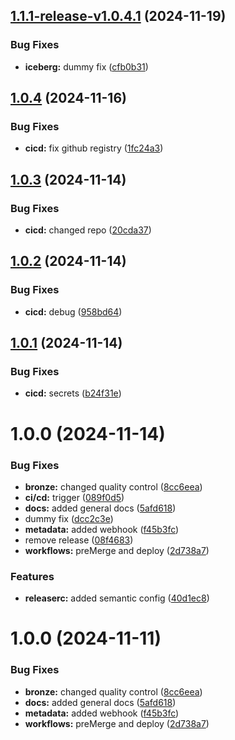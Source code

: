 ## [1.1.1-release-v1.0.4.1](https://github.com/georgezefko/mage_projects/compare/v1.1.0...v1.1.1-release-v1.0.4.1) (2024-11-19)


### Bug Fixes

* **iceberg:** dummy fix ([cfb0b31](https://github.com/georgezefko/mage_projects/commit/cfb0b31ac23ae19b31bd5177667e95ee0bbc45f5))

## [1.0.4](https://github.com/georgezefko/mage_projects/compare/v1.0.3...v1.0.4) (2024-11-16)


### Bug Fixes

* **cicd:** fix github registry ([1fc24a3](https://github.com/georgezefko/mage_projects/commit/1fc24a36dfecb4732a5cb4617ab5255c1afe9e01))

## [1.0.3](https://github.com/georgezefko/mage_projects/compare/v1.0.2...v1.0.3) (2024-11-14)


### Bug Fixes

* **cicd:** changed repo ([20cda37](https://github.com/georgezefko/mage_projects/commit/20cda3738545d7f38b9df396dc62e184c69585d0))

## [1.0.2](https://github.com/georgezefko/mage_projects/compare/v1.0.1...v1.0.2) (2024-11-14)


### Bug Fixes

* **cicd:** debug ([958bd64](https://github.com/georgezefko/mage_projects/commit/958bd64bdeeee2e2f00c41b5b3e52921b7220d81))

## [1.0.1](https://github.com/georgezefko/mage_projects/compare/v1.0.0...v1.0.1) (2024-11-14)


### Bug Fixes

* **cicd:** secrets ([b24f31e](https://github.com/georgezefko/mage_projects/commit/b24f31ea6b49efde541ccc6a0848cff2a47f9fa5))

# 1.0.0 (2024-11-14)


### Bug Fixes

* **bronze:** changed quality control ([8cc6eea](https://github.com/georgezefko/mage_projects/commit/8cc6eea84310246147b170ee2fe82931b6ee5bf2))
* **ci/cd:** trigger ([089f0d5](https://github.com/georgezefko/mage_projects/commit/089f0d5de6a43c86210df6a7582fcb53a2776db4))
* **docs:** added general docs ([5afd618](https://github.com/georgezefko/mage_projects/commit/5afd61822d8d1f6d08e03086c8463a27e10fc36d))
* dummy fix ([dcc2c3e](https://github.com/georgezefko/mage_projects/commit/dcc2c3e76a5ee6e86899d9847ec46263b11d5526))
* **metadata:** added webhook ([f45b3fc](https://github.com/georgezefko/mage_projects/commit/f45b3fc22e00afe0c6fdf09c4c67359ee7fb9a32))
* remove release ([08f4683](https://github.com/georgezefko/mage_projects/commit/08f4683c6fd5e09743ab78219c1fcbf811791f5c))
* **workflows:** preMerge and deploy ([2d738a7](https://github.com/georgezefko/mage_projects/commit/2d738a7fe59dd76f9b7e88fa96caca16de41f72b))


### Features

* **releaserc:** added semantic config ([40d1ec8](https://github.com/georgezefko/mage_projects/commit/40d1ec86cf01301a3c57d2e796ec3c7eb62fee75))

# 1.0.0 (2024-11-11)


### Bug Fixes

* **bronze:** changed quality control ([8cc6eea](https://github.com/georgezefko/mage_projects/commit/8cc6eea84310246147b170ee2fe82931b6ee5bf2))
* **docs:** added general docs ([5afd618](https://github.com/georgezefko/mage_projects/commit/5afd61822d8d1f6d08e03086c8463a27e10fc36d))
* **metadata:** added webhook ([f45b3fc](https://github.com/georgezefko/mage_projects/commit/f45b3fc22e00afe0c6fdf09c4c67359ee7fb9a32))
* **workflows:** preMerge and deploy ([2d738a7](https://github.com/georgezefko/mage_projects/commit/2d738a7fe59dd76f9b7e88fa96caca16de41f72b))
